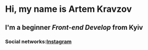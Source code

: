 # Hi, my name is **Artem Kravzov**
## I'm a beginner *Front-end Develop* from Kyiv
### Social networks:[Instagram](https://www.instagram.com/akravzov/)
